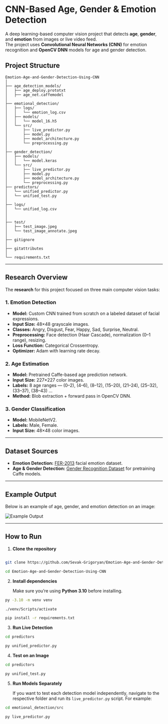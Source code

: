 #  CNN-Based Age, Gender & Emotion Detection

A deep learning-based computer vision project that detects **age**, **gender**, and **emotion** from images or live video feed.  
The project uses **Convolutional Neural Networks (CNN)** for emotion recognition and **OpenCV DNN** models for age and gender detection.



## Project Structure

```
Emotion-Age-and-Gender-Detection-Using-CNN
│
├── age_detection_models/
│   ├── age_deploy.prototxt
│   ├── age_net.caffemodel
│
├── emotional_detection/
│   ├── logs/
│   │   └── emotion_log.csv
│   ├── models/
│   │   └── model_16.h5
│   └── src/
│       ├── live_predictor.py
│       ├── model.py
│       ├── model_architecture.py
│       └── preprocessing.py
│
├── gender_detection/
│   ├── models/
│   │   └── model.keras
│   └── src/
│       ├── live_predictor.py
│       ├── model.py
│       ├── model_architecture.py
│       └── preprocessing.py
├── predictors/
│   └── unified_predictor.py
│   └── unified_test.py
│ 
├── logs/
│   └── unified_log.csv
│
│
├── test/
│   ├── test_image.jpeg
│   └── test_image_annotate.jpeg
│
├── gitignore
│   
├── gitattributes
│
└── requirements.txt

````

---

##  Research Overview

The **research** for this project focused on three main computer vision tasks:

### 1️. Emotion Detection
- **Model:** Custom CNN trained from scratch on a labeled dataset of facial expressions.
- **Input Size:** 48×48 grayscale images.
- **Classes:** Angry, Disgust, Fear, Happy, Sad, Surprise, Neutral.
- **Preprocessing:** Face detection (Haar Cascade), normalization (0–1 range), resizing.
- **Loss Function:** Categorical Crossentropy.
- **Optimizer:** Adam with learning rate decay.

### 2️. Age Estimation
- **Model:** Pretrained Caffe-based age prediction network.
- **Input Size:** 227×227 color images.
- **Labels:** 8 age ranges — (0–2), (4–6), (8–12), (15–20), (21–24), (25–32), (33–37), (38–43) ...
- **Method:** Blob extraction + forward pass in OpenCV DNN.

### 3️. Gender Classification
- **Model:** MobileNetV2.
- **Labels:** Male, Female.
- **Input Size:** 48×48 color images.

---

##  Dataset Sources

- **Emotion Detection:** [FER-2013](https://www.kaggle.com/datasets/msambare/fer2013) facial emotion dataset.
- **Age & Gender Detection:** [Gender Recognition Dataset](https://www.kaggle.com/datasets/rashikrahmanpritom/gender-recognition-dataset) for pretraining Caffe models.

---

## Example Output

Below is an example of age, gender, and emotion detection on an image:

![Example Output](test/test_annotated.jpg)

---

##  How to Run

1. **Clone the repository**
```bash

git clone https://github.com/Sevak-Grigoryan/Emotion-Age-and-Gender-Detection-Using-CNN.git

cd Emotion-Age-and-Gender-Detection-Using-CNN
````

2. **Install dependencies**

   Make sure you’re using **Python 3.10** before installing.
```bash
py -3.10 -m venv venv
```
```bash
./venv/Scripts/activate
```
```bash
pip install -r requirements.txt
```

3. **Run Live Detection**
```bash
cd predictors
```
```bash
py unified_predictor.py
```

4. **Test on an Image**
```bash
cd predictors
```
```bash
py unified_test.py
```
5. **Run Models Separately**
    
    If you want to test each detection model independently, navigate to the respective folder and run its `live_predictor.py` script. For example:
```bash
cd emotional_detection/src
```
```bash
py live_predictor.py

```

